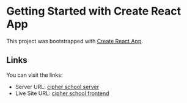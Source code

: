 # Getting Started with Create React App

This project was bootstrapped with [Create React App](https://github.com/facebook/create-react-app).

## Links

You can visit the links:

- Server URL: [cipher school server](https://cipher-school-rhui.onrender.com/)
- Live Site URL: [cipher school frontend](https://cipher-school1.netlify.app/)
